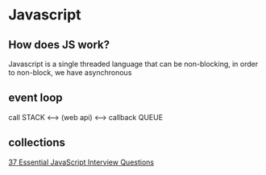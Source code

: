 # Javascript

## How does JS work?

Javascript is a single threaded language that can be non-blocking, in order to non-block, we have asynchronous

## event loop

call STACK <--> (web api) <--> callback QUEUE

## collections

[37 Essential JavaScript Interview Questions](https://www.toptal.com/javascript/interview-questions)
